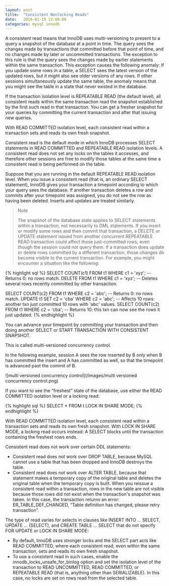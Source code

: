 ```yaml
---
layout: post
title:  "Consistent Nonlocking Reads"
date:   2016-01-10 12:00:00
categories: mysql innodb
---
```


A consistent read means that InnoDB uses multi-versioning to present to a query a snapshot of the database at a point in time. The query sees the changes made by transactions that committed before that point of time, and no changes made by later or uncommitted transactions. The exception to this rule is that the query sees the changes made by earlier statements within the same transaction. This exception causes the following anomaly: If you update some rows in a table, a SELECT sees the latest version of the updated rows, but it might also see older versions of any rows. If other sessions simultaneously update the same table, the anomaly means that you might see the table in a state that never existed in the database. 

If the transaction isolation level is REPEATABLE READ (the default level), all consistent reads within the same transaction read the snapshot established by the first such read in that transaction. You can get a fresher snapshot for your queries by committing the current transaction and after that issuing new queries. 

With READ COMMITTED isolation level, each consistent read within a transaction sets and reads its own fresh snapshot. 

Consistent read is the default mode in which InnoDB processes SELECT statements in READ COMMITTED and REPEATABLE READ isolation levels. A consistent read does not set any locks on the tables it accesses, and therefore other sessions are free to modify those tables at the same time a consistent read is being performed on the table.

Suppose that you are running in the default REPEATABLE READ isolation level. When you issue a consistent read (that is, an ordinary SELECT statement), InnoDB gives your transaction a timepoint according to which your query sees the database. If another transaction deletes a row and commits after your timepoint was assigned, you do not see the row as having been deleted. Inserts and updates are treated similarly. 

> Note
> 
> The snapshot of the database state applies to SELECT statements within a transaction, not necessarily to DML statements. If you insert or modify some rows and then commit that transaction, a DELETE or UPDATE statement issued from another concurrent REPEATABLE READ transaction could affect those just-committed rows, even though the session could not query them. If a transaction does update or delete rows committed by a different transaction, those changes do become visible to the current transaction. For example, you might encounter a situation like the following: 

{% highlight sql %}
SELECT COUNT(c1) FROM t1 WHERE c1 = 'xyz'; -- Returns 0: no rows match.
DELETE FROM t1 WHERE c1 = 'xyz'; -- Deletes several rows recently committed by other transaction.

SELECT COUNT(c2) FROM t1 WHERE c2 = 'abc'; -- Returns 0: no rows match.
UPDATE t1 SET c2 = 'cba' WHERE c2 = 'abc'; -- Affects 10 rows: another txn just committed 10 rows with 'abc' values.
SELECT COUNT(c2) FROM t1 WHERE c2 = 'cba'; -- Returns 10: this txn can now see the rows it just updated.
{% endhighlight %}

You can advance your timepoint by committing your transaction and then doing another SELECT or START TRANSACTION WITH CONSISTENT SNAPSHOT.

This is called multi-versioned concurrency control.

In the following example, session A sees the row inserted by B only when B has committed the insert and A has committed as well, so that the timepoint is advanced past the commit of B. 

![multi versioned concurrency control](/images/multi versioned concurrency control.png)

If you want to see the “freshest” state of the database, use either the READ COMMITTED isolation level or a locking read: 

{% highlight sql %}
SELECT * FROM t LOCK IN SHARE MODE;
{% endhighlight %}

With READ COMMITTED isolation level, each consistent read within a transaction sets and reads its own fresh snapshot. With LOCK IN SHARE MODE, a locking read occurs instead: A SELECT blocks until the transaction containing the freshest rows ends.

Consistent read does not work over certain DDL statements: 

- Consistent read does not work over DROP TABLE, because MySQL cannot use a table that has been dropped and InnoDB destroys the table. 
- Consistent read does not work over ALTER TABLE, because that statement makes a temporary copy of the original table and deletes the original table when the temporary copy is built. When you reissue a consistent read within a transaction, rows in the new table are not visible because those rows did not exist when the transaction's snapshot was taken. In this case, the transaction returns an error: ER_TABLE_DEF_CHANGED, “Table definition has changed, please retry transaction”.

The type of read varies for selects in clauses like INSERT INTO ... SELECT, UPDATE ... (SELECT), and CREATE TABLE ... SELECT that do not specify FOR UPDATE or LOCK IN SHARE MODE: 

- By default, InnoDB uses stronger locks and the SELECT part acts like READ COMMITTED, where each consistent read, even within the same transaction, sets and reads its own fresh snapshot. 
- To use a consistent read in such cases, enable the innodb_locks_unsafe_for_binlog option and set the isolation level of the transaction to READ UNCOMMITTED, READ COMMITTED, or REPEATABLE READ (that is, anything other than SERIALIZABLE). In this case, no locks are set on rows read from the selected table. 
